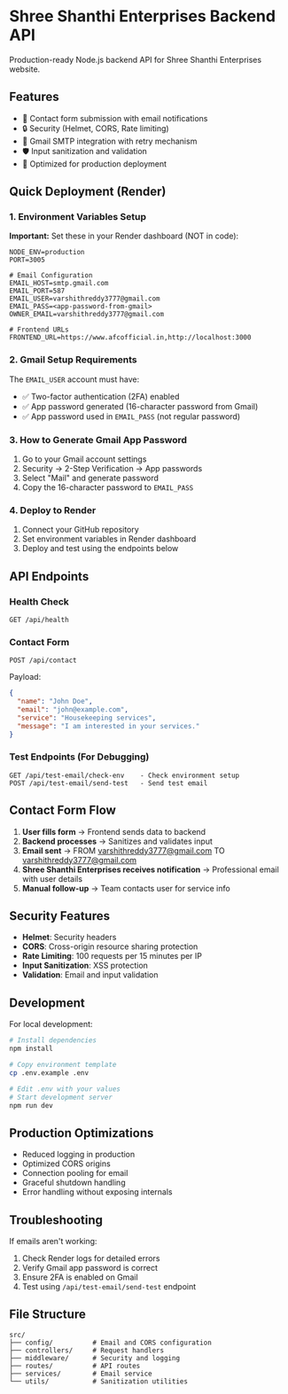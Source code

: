 
# Shree Shanthi Enterprises Backend API

Production-ready Node.js backend API for Shree Shanthi Enterprises website.

## Features

- 📝 Contact form submission with email notifications
- 🔒 Security (Helmet, CORS, Rate limiting)
- 📧 Gmail SMTP integration with retry mechanism
- 🛡️ Input sanitization and validation
- 🚀 Optimized for production deployment


## Quick Deployment (Render)

### 1. Environment Variables Setup

**Important:** Set these in your Render dashboard (NOT in code):

```env
NODE_ENV=production
PORT=3005

# Email Configuration
EMAIL_HOST=smtp.gmail.com
EMAIL_PORT=587
EMAIL_USER=varshithreddy3777@gmail.com
EMAIL_PASS=<app-password-from-gmail>
OWNER_EMAIL=varshithreddy3777@gmail.com

# Frontend URLs
FRONTEND_URL=https://www.afcofficial.in,http://localhost:3000
```


### 2. Gmail Setup Requirements

The `EMAIL_USER` account must have:
- ✅ Two-factor authentication (2FA) enabled
- ✅ App password generated (16-character password from Gmail)
- ✅ App password used in `EMAIL_PASS` (not regular password)


### 3. How to Generate Gmail App Password

1. Go to your Gmail account settings
2. Security → 2-Step Verification → App passwords
3. Select "Mail" and generate password
4. Copy the 16-character password to `EMAIL_PASS`


### 4. Deploy to Render

1. Connect your GitHub repository
2. Set environment variables in Render dashboard
3. Deploy and test using the endpoints below


## API Endpoints

### Health Check
```
GET /api/health
```

### Contact Form
```
POST /api/contact
```

Payload:
```json
{
  "name": "John Doe",
  "email": "john@example.com",
  "service": "Housekeeping services",
  "message": "I am interested in your services."
}
```

### Test Endpoints (For Debugging)
```
GET /api/test-email/check-env    - Check environment setup
POST /api/test-email/send-test   - Send test email
```


## Contact Form Flow

1. **User fills form** → Frontend sends data to backend
2. **Backend processes** → Sanitizes and validates input
3. **Email sent** → FROM varshithreddy3777@gmail.com TO varshithreddy3777@gmail.com
4. **Shree Shanthi Enterprises receives notification** → Professional email with user details
5. **Manual follow-up** → Team contacts user for service info


## Security Features

- **Helmet**: Security headers
- **CORS**: Cross-origin resource sharing protection
- **Rate Limiting**: 100 requests per 15 minutes per IP
- **Input Sanitization**: XSS protection
- **Validation**: Email and input validation


## Development

For local development:
```bash
# Install dependencies
npm install

# Copy environment template
cp .env.example .env

# Edit .env with your values
# Start development server
npm run dev
```


## Production Optimizations

- Reduced logging in production
- Optimized CORS origins
- Connection pooling for email
- Graceful shutdown handling
- Error handling without exposing internals


## Troubleshooting

If emails aren't working:
1. Check Render logs for detailed errors
2. Verify Gmail app password is correct
3. Ensure 2FA is enabled on Gmail
4. Test using `/api/test-email/send-test` endpoint


## File Structure

```
src/
├── config/          # Email and CORS configuration
├── controllers/     # Request handlers
├── middleware/      # Security and logging
├── routes/          # API routes
├── services/        # Email service
└── utils/           # Sanitization utilities
```
